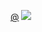  [@](https://www.tumblr.com/gearfr3ak)
![](https://64.media.tumblr.com/d194d7e22abd182317f4635a7819a7ed/888b0e903e670cd2-58/s1280x1920/f535b136b2a254039179376bac3080610b705048.gifv)
